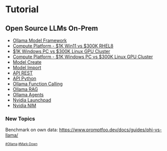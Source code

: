 # Tutorial
## Open Source LLMs On-Prem
* [Ollama Model Framework](https://github.com/danishdyna/LLM/blob/main/Ollama-Run.md)
* [Compute Platform - $1K Win11 vs $300K RHEL8](https://github.com/danishdyna/LLM/blob/main/Ollama-Hardware.md)
* [$1K Windows PC vs $300K Linux GPU Cluster](https://github.com/danishdyna/LLM/blob/main/Ollama-Hardware.md)
* [Compute Platform - $1K Windows PC vs $300K Linux GPU Cluster](https://github.com/danishdyna/LLM/blob/main/Ollama-Hardware.md)
* [Model Create](https://github.com/danishdyna/LLM/blob/main/Ollama-Create.md)
* [Model Import](https://github.com/danishdyna/LLM/blob/main/Ollama-Import.md)
* [API REST](https://github.com/danishdyna/LLM/blob/main/Ollama-REST.md)
* [API Python](https://github.com/danishdyna/LLM/blob/main/Ollama-Python.md)
* [Ollama Function Calling](https://github.com/danishdyna/LLM/blob/main/Ollama-Function.md)
* [Ollama RAG](https://github.com/danishdyna/LLM/blob/main/Ollama-RAG.md)
* [Ollama Agents](https://github.com/danishdyna/LLM/blob/main/Ollama-Agents.md)
* [Nvidia Launchpad](https://github.com/danishdyna/LLM/blob/main/Nvidia-Launchpad.md)
* [Nvidia NIM](https://github.com/danishdyna/LLM/blob/main/Nvidia-NIM.md)

### New Topics
Benchmark on own data: https://www.promptfoo.dev/docs/guides/phi-vs-llama/

<sub><sub>
[#Ollama](https://github.com/ollama)
[#Mark-Down](https://daringfireball.net/projects/markdown)
